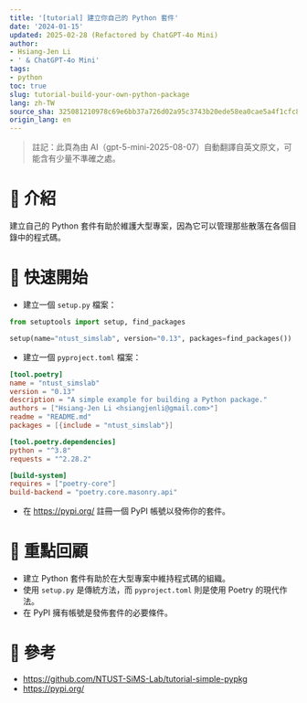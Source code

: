 ```yaml
---
title: '[tutorial] 建立你自己的 Python 套件'
date: '2024-01-15'
updated: 2025-02-28 (Refactored by ChatGPT-4o Mini)
author:
- Hsiang-Jen Li
- ' & ChatGPT-4o Mini'
tags:
- python
toc: true
slug: tutorial-build-your-own-python-package
lang: zh-TW
source_sha: 325081210978c69e6bb37a726d02a95c3743b20ede58ea0cae5a4f1cfc8a696d
origin_lang: en
---
```


> 註記：此頁為由 AI（gpt-5-mini-2025-08-07）自動翻譯自英文原文，可能含有少量不準確之處。

# 📌 介紹
建立自己的 Python 套件有助於維護大型專案，因為它可以管理那些散落在各個目錄中的程式碼。
<!-- more -->

# 🚀 快速開始
- 建立一個 `setup.py` 檔案：
```python
from setuptools import setup, find_packages

setup(name="ntust_simslab", version="0.13", packages=find_packages())
```
- 建立一個 `pyproject.toml` 檔案：
```toml
[tool.poetry]
name = "ntust_simslab"
version = "0.13"
description = "A simple example for building a Python package."
authors = ["Hsiang-Jen Li <hsiangjenli@gmail.com>"]
readme = "README.md"
packages = [{include = "ntust_simslab"}]

[tool.poetry.dependencies]
python = "^3.8"
requests = "^2.28.2"

[build-system]
requires = ["poetry-core"]
build-backend = "poetry.core.masonry.api"
```
- 在 https://pypi.org/ 註冊一個 PyPI 帳號以發佈你的套件。

# 🔁 重點回顧
- 建立 Python 套件有助於在大型專案中維持程式碼的組織。
- 使用 `setup.py` 是傳統方法，而 `pyproject.toml` 則是使用 Poetry 的現代作法。
- 在 PyPI 擁有帳號是發佈套件的必要條件。

# 🔗 參考
- https://github.com/NTUST-SiMS-Lab/tutorial-simple-pypkg
- https://pypi.org/
